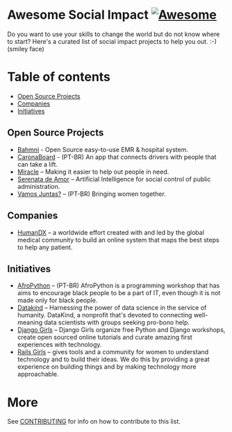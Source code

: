 # Awesome Social Impact [![Awesome](https://awesome.re/badge.svg)](https://awesome.re)
Do you want to use your skills to change the world but do not know where to start? Here's a curated list of social impact projects to help you out. :-) (smiley face)

# Table of contents
* [Open Source Projects](#open-source-projects)
* [Companies](#companies)
* [Initiatives](#initiatives)

## Open Source Projects
- [Bahmni](https://github.com/bahmni) - Open Source easy-to-use EMR & hospital system.
- [CaronaBoard](https://github.com/CaronaBoard) - (PT-BR) An app that connects drivers with people that can take a lift.
- [Miracle](https://github.com/OtavioRMachado/miracle-site) – Making it easier to help out people in need.
- [Serenata de Amor](https://github.com/okfn-brasil/serenata-de-amor) – Artificial Intelligence for social control of public administration.
- [Vamos Juntas?](https://github.com/VamosJuntas) – (PT-BR) Bringing women together.

## Companies
- [HumanDX](https://www.humandx.org/) – a worldwide effort created with and led by the global medical community to build an online system that maps the best steps to help any patient.

## Initiatives

- [AfroPython](http://afropython.org/) – (PT-BR) AfroPython is a programming workshop that has aims to encourage black people to be a part of IT, even though it is not made only for black people.
- [Datakind](http://www.datakind.org/) – Harnessing the power of data science in the service of humanity. DataKind, a nonprofit that's devoted to connecting well-meaning data scientists with groups seeking pro-bono help.
- [Django Girls](https://djangogirls.org/) – Django Girls organize free Python and Django workshops, create open sourced online tutorials and curate amazing first experiences with technology.
- [Rails Girls](http://railsgirls.com/) – gives tools and a community for women to understand technology and to build their ideas. We do this by providing a great experience on building things and by making technology more approachable.

# More
See [CONTRIBUTING](CONTRIBUTING.md) for info on how to contribute to this list.
